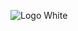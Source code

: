 ![Logo White](https://github.com/CiganOliviu/ciganoliviu.github.io/assets/43005157/03f4e9c3-a877-420a-a6f5-d59087ed50dc)
